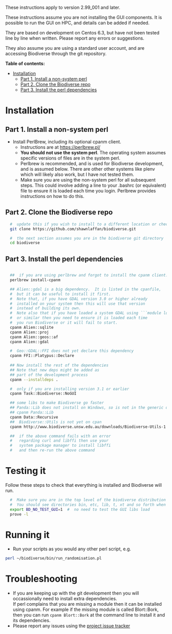 These instructions apply to version 2.99_001 and later.

These instructions assume you are not installing the GUI components.  It is possible to run the GUI on HPC, and details can be added if needed.

They are based on development on Centos 6.3, but have not been tested line by line when written.  Please report any errors or suggestions.  

They also assume you are using a standard user account, and are accessing Biodiverse through the git repository.


**Table of contents:**
* [Installation](#installation)
  * [Part 1.  Install a non-system perl](#part-1-install-a-non-system-perl)
  * [Part 2.  Clone the Biodiverse repo](#part-2-clone-the-biodiverse-repo)
  * [Part 3.  Install the perl dependencies](#part-3-install-the-perl-dependencies)


# Installation #

## Part 1.  Install a non-system perl ##

  * Install PerlBrew, including its optional cpanm client.  
    * Instructions are at https://perlbrew.pl/
    * **You should not use the system perl**.  The operating system assumes specific versions of files are in the system perl.  
    * Perlbrew is recommended, and is used for Biodiverse development, and is assumed below.  There are other other systems like plenv which will likely also work, but I have not tested them.
    * Make sure you are using the non-system perl for all subsequent steps.  This could involve adding a line to your .bashrc (or equivalent) file to ensure it is loaded each time you login.  Perlbrew provides instructions on how to do this.  
  
## Part 2.  Clone the Biodiverse repo
```bash
  #  update this if you wish to install to a different location or checkout a release tag
  git clone https://github.com/shawnlaffan/biodiverse.git

  #  the next section assumes you are in the biodiverse git directory
  cd biodiverse 
```


## Part 3.  Install the perl dependencies ##
```bash

  ##  if you are using perlbrew and forgot to install the cpanm client:
  perlbrew install-cpanm

  ## Alien::gdal is a big dependency.  It is listed in the cpanfile, 
  #  but it can be useful to install it first.
  #  Note that, if you have GDAL version 3.0 or higher already 
  #  installed on your system then this will use that version 
  #  instead of building its own.
  #  Note also that if you have loaded a system GDAL using ```module load``` 
  #  or similar then you need to ensure it is loaded each time 
  #  you run Biodiverse or it will fail to start.
  cpanm Alien::sqlite
  cpanm Alien::proj
  cpanm Alien::geos::af
  cpanm Alien::gdal

  #  Geo::GDAL::FFI does not yet declare this dependency
  cpanm FFI::Platypus::Declare
  
  ## Now install the rest of the dependencies
  ## Note that new deps might be added as 
  ## part of the development process
  cpanm --installdeps . 

  #  only if you are installing version 3.1 or earlier
  cpanm Task::Biodiverse::NoGUI

  ## some libs to make Biodiverse go faster
  ## Panda::Lib does not install on Windows, so is not in the generic dep list
  ## cpanm Panda::Lib
  cpanm Data::Recursive
  ##  Biodiverse::Utils is not yet on cpan
  cpanm http://www.biodiverse.unsw.edu.au/downloads/Biodiverse-Utils-1.06.tar.gz

  ##  if the above command fails with an error 
  #   regarding curl and libffi then use your
  #   system package manager to install libffi
  #   and then re-run the above command


```

# Testing it #

Follow these steps to check that everything is installed and Biodiverse will run.  

```bash
  #  Make sure you are in the top level of the biodiverse distribution
  #  You should see directories bin, etc, lib, t, xt and so forth when you run ls.  
  export BD_NO_TEST_GUI=1  #  no need to test the GUI libs load
  prove -l

```


# Running it #

  * Run your scripts as you would any other perl script, e.g.
```bash
perl ~/biodiverse/bin/run_randomisation.pl
```



# Troubleshooting #
  * If you are keeping up with the git development then you will occassionally need to install extra dependencies.  
    If perl complains that you are missing a module then it can be installed using cpanm.  For example if the missing 
    module is called Blort::Bork, then you can run ```cpanm Blort::Bork``` 
    at the command line to install it and its dependencies.  
  * Please report any issues using the [project issue tracker](https://github.com/shawnlaffan/biodiverse/issues/)
